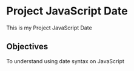 # Project JavaScript Date

This is my Project JavaScript Date

## Objectives

To understand using date syntax on JavaScript
